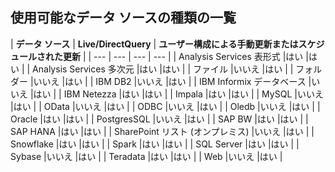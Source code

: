 ## <a name="list-of-available-data-source-types"></a>使用可能なデータ ソースの種類の一覧

| **データ ソース** | **Live/DirectQuery** | **ユーザー構成による手動更新またはスケジュールされた更新** |
| --- | --- | --- | --- |
| Analysis Services 表形式 |はい |はい |
| Analysis Services 多次元 |はい |はい |
| ファイル |いいえ |はい |
| フォルダー |いいえ |はい |
| IBM DB2 |いいえ |はい |
| IBM Informix データベース |いいえ |はい |
| IBM Netezza |はい |はい |
| Impala |はい |はい |
| MySQL |いいえ |はい |
| OData |いいえ |はい |
| ODBC |いいえ |はい |
| Oledb |いいえ |はい |
| Oracle |はい |はい |
| PostgresSQL |いいえ |はい |
| SAP BW |はい |はい |
| SAP HANA |はい |はい |
| SharePoint リスト (オンプレミス) |いいえ |はい |
| Snowflake |はい |はい |
| Spark |はい |はい |
| SQL Server |はい |はい |
| Sybase |いいえ |はい |
| Teradata |はい |はい |
| Web |いいえ |はい |

